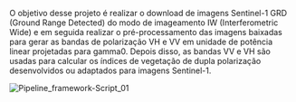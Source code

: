 O objetivo desse projeto é realizar o download de imagens Sentinel-1 GRD (Ground Range Detected) do modo de imageamento IW (Interferometric Wide) e em seguida realizar o pré-processamento das imagens baixadas para gerar as bandas de polarização VH e VV em unidade de potência linear projetadas para gamma0. Depois disso, as bandas VV e VH são usadas para calcular os índices de vegetação de dupla polarização desenvolvidos ou adaptados para imagens Sentinel-1.


![Pipeline_framework-Script_01](https://user-images.githubusercontent.com/52005057/184689766-70f33d38-175c-416e-8fd8-ffc1e1ccac60.png)
